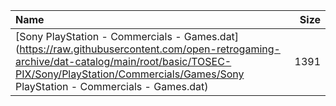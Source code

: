 |Name|Size|
|:---|---:|
|[Sony PlayStation - Commercials - Games.dat](https://raw.githubusercontent.com/open-retrogaming-archive/dat-catalog/main/root/basic/TOSEC-PIX/Sony/PlayStation/Commercials/Games/Sony PlayStation - Commercials - Games.dat)|1391|
